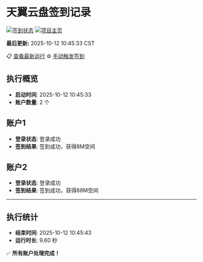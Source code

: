 # 天翼云盘签到记录

[![签到状态](https://github.com/xdrive5/cloud9/actions/workflows/main.yml/badge.svg)](https://github.com/xdrive5/cloud9/actions/workflows/main.yml) [![项目主页](https://img.shields.io/badge/GitHub-项目主页-blue?logo=github)](https://github.com/xdrive5/cloud9)

**最后更新:** 2025-10-12 10:45:33 CST

📋 [查看最新运行](https://github.com/xdrive5/cloud9/actions/runs/18438096521) ⚙️ [手动触发签到](https://github.com/xdrive5/cloud9/actions/workflows/main.yml)

## 执行概览
- **启动时间**: 2025-10-12 10:45:33
- **账户数量**: 2 个

## 账户1
- **登录状态**: 登录成功
- **签到结果**: 签到成功，获得8M空间

## 账户2
- **登录状态**: 登录成功
- **签到结果**: 签到成功，获得88M空间

---
## 执行统计
- **结束时间**: 2025-10-12 10:45:43
- **运行时长**: 9.60 秒

✅ **所有账户处理完成！**
